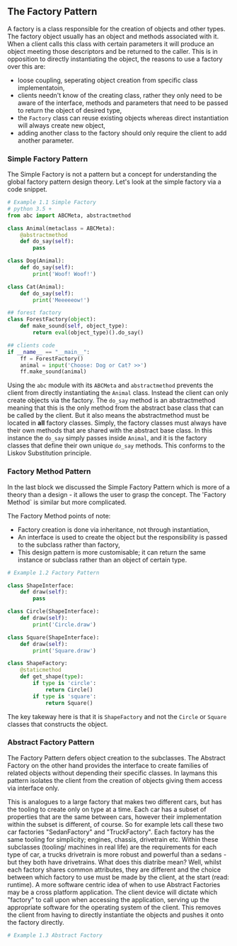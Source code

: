 ## The Factory Pattern

A factory is a class responsible for the creation of objects and other types. The factory object usually has an object and methods associated with it. When a client calls this class with certain parameters it will produce an object meeting those descriptors and be returned to the caller. This is in opposition to directly instantiating the object, the reasons to use a factory over this are:

- loose coupling, seperating object creation from specific class implementatoin,
- clients needn't know of the creating class, rather they only need to be aware of the interface, methods and parameters that need to be passed to return the object of desired type,
- the `Factory` class can reuse existing objects whereas direct instantiation will always create new object,
- adding another class to the factory should only require the client to add another parameter.

<!-- INSERT TOC HERE -->

### Simple Factory Pattern

The Simple Factory is not a pattern but a concept for understanding the global factory pattern design theory. Let's look at the simple factory via a code snippet.

```python
# Example 1.1 Simple Factory
# python 3.5 +
from abc import ABCMeta, abstractmethod

class Animal(metaclass = ABCMeta):
    @abstractmethod
    def do_say(self):
        pass

class Dog(Animal):
    def do_say(self):
        print('Woof! Woof!')

class Cat(Animal):
    def do_say(self):
        print('Meeeeeow!')

## forest factory
class ForestFactory(object):
    def make_sound(self, object_type):
        return eval(object_type)().do_say()

## clients code
if __name__ == "__main__":
    ff = ForestFactory()
    animal = input('Choose: Dog or Cat? >>')
    ff.make_sound(animal)
```

Using the `abc` module with its `ABCMeta` and `abstractmethod` prevents the client from directly instantiating the `Animal` class. Instead the client can only create objects via the factory. The `do_say` method is an abstractmethod meaning that this is the only method from the abstract base class that can be called by the client. But it also means the abstractmethod must be located in **all** factory classes. Simply, the factory classes must always have their own methods that are shared with the abstract base class. In this instance the `do_say` simply passes inside `Animal`, and it is the factory classes that define their own unique `do_say` methods. This conforms to the Liskov Substitution principle.

### Factory Method Pattern

In the last block we discussed the Simple Factory Pattern which is more of a theory than a design - it allows the user to grasp the concept. The 'Factory Method` is similar but more complicated. 

The Factory Method points of note:

- Factory creation is done via inheritance, not through instantiation,
- An interface is used to create the object but the responsibility is passed to the subclass rather than factory,
- This design pattern is more customisable; it can return the same instance or subclass rather than an object of certain type.

```python
# Example 1.2 Factory Pattern

class ShapeInterface:
    def draw(self):
        pass

class Circle(ShapeInterface):
    def draw(self):
        print('Circle.draw')

class Square(ShapeInterface):
    def draw(self):
        print('Square.draw')

class ShapeFactory:
    @staticmethod
    def get_shape(type):
        if type is 'circle':
            return Circle()
        if type is 'square':
            return Square()
```

The key takeway here is that it is `ShapeFactory` and not the `Circle` or `Square` classes  that constructs the object. 

### Abstract Factory Pattern

The Factory Pattern defers object creation to the subclasses. The Abstract Factory on the other hand provides the interface to create families of related objects without depending their specific classes. In laymans this pattern isolates the client from the creation of objects giving them access via interface only. 

This is analogues to a large factory that makes two different cars, but has the tooling to create only on type at a time. Each car has a subset of properties that are the same between cars, however their implementation within the subset is different, of course. So for example lets call these two car factories "SedanFactory" and "TruckFactory". Each factory has the same tooling for simplicity; engines, chassis, drivetrain etc. Within these subclasses (tooling/ machines in real life) are the requirements for each type of car, a trucks drivetrain is more robust and powerful than a sedans - but they both have drivetrains. What does this diatribe mean? Well, whilst each factory shares common attributes, they are different and the choice between which factory to use must be made by the client, at the start (read: runtime). A more software centric idea of when to use Abstract Factories may be a cross platform application. The client device will dictate which "factory" to call upon when accessing the application, serving up the appropriate software for the operating system of the client.
This removes the client from having to directly instantiate the objects and pushes it onto the factory directly.

```python
# Example 1.3 Abstract Factory
